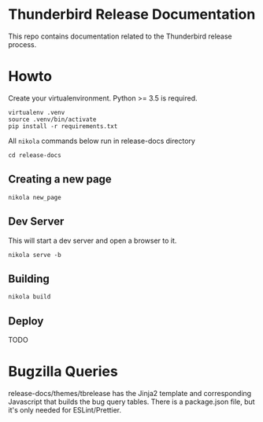# Thunderbird Release Documentation

This repo contains documentation related to the Thunderbird release process.

# Howto

Create your virtualenvironment. Python >= 3.5 is required.

    virtualenv .venv
    source .venv/bin/activate
    pip install -r requirements.txt
    
All `nikola` commands below run in release-docs directory

    cd release-docs

## Creating a new page

    nikola new_page

## Dev Server

This will start a dev server and open a browser to it.

    nikola serve -b

## Building

    nikola build
    
## Deploy

TODO

# Bugzilla Queries

release-docs/themes/tbrelease has the Jinja2 template and corresponding
Javascript that builds the bug query tables. There is a package.json file,
but it's only needed for ESLint/Prettier. 
